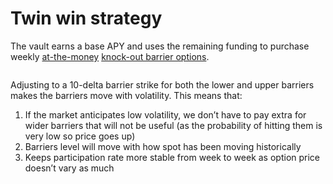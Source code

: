 # Twin win strategy

The vault earns a base APY and uses the remaining funding to purchase weekly [at-the-money](https://www.investopedia.com/terms/a/atthemoney.asp) [knock-out barrier options](https://www.investopedia.com/terms/k/knock-outoption.asp).

<figure><img src="https://images.squarespace-cdn.com/content/v1/627988321d6a280b407f270b/54a5feb6-dd20-436b-bde4-2d5cf96068e3/REARNV2.jpg?format=500w" alt=""><figcaption></figcaption></figure>

Adjusting to a 10-delta barrier strike for both the lower and upper barriers makes the barriers move with volatility. This means that:

1. If the market anticipates low volatility, we don’t have to pay extra for wider barriers that will not be useful (as the probability of hitting them is very low so price goes up)
2. Barriers level will move with how spot has been moving historically
3. Keeps participation rate more stable from week to week as option price doesn’t vary as much
